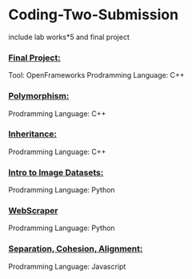 # Coding-Two-Submission
include lab works*5 and final project

### [Final Project:](https://github.com/HanHsunShih/Coding-Two-Submission/blob/main/Final%20Project.md) 
Tool: OpenFrameworks
Prodramming Language: C++

### [Polymorphism:](https://github.com/HanHsunShih/Coding-Two-Submission/blob/main/Polymorphism.md)
Prodramming Language: C++

### [Inheritance:](https://github.com/HanHsunShih/Coding-Two-Submission/blob/main/inheritance.md)
Prodramming Language: C++

### [Intro to Image Datasets:](https://github.com/HanHsunShih/Coding-Two-Submission/blob/main/IntroToImageDatasetsAndTensorflowPython.md)
Prodramming Language: Python

### [WebScraper](https://github.com/HanHsunShih/Coding-Two-Submission/blob/main/WebScraperPython.md)
Prodramming Language: Python

### [Separation, Cohesion, Alignment:](https://github.com/HanHsunShih/Coding-Two-Submission/blob/main/Separation%2CCohesion%2CAlignment.md)
Prodramming Language: Javascript
